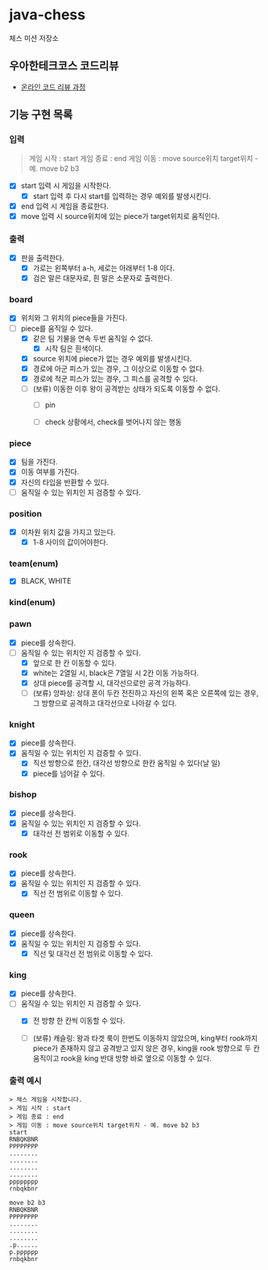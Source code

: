# java-chess

체스 미션 저장소

## 우아한테크코스 코드리뷰

- [온라인 코드 리뷰 과정](https://github.com/woowacourse/woowacourse-docs/blob/master/maincourse/README.md)

## 기능 구현 목록

### 입력

> 게임 시작 : start
> 게임 종료 : end
> 게임 이동 : move source위치 target위치 - 예. move b2 b3
- [x] start 입력 시 게임을 시작한다.
  - [x] start 입력 후 다시 start를 입력하는 경우 예외를 발생시킨다.
- [x] end 입력 시 게임을 종료한다.
- [x] move 입력 시 source위치에 있는 piece가 target위치로 움직인다.

### 출력
- [x] 판을 출력한다.
    - [x] 가로는 왼쪽부터 a-h, 세로는 아래부터 1-8 이다.
    - [x] 검은 말은 대문자로, 흰 말은 소문자로 출력한다.

### board
- [x] 위치와 그 위치의 piece들을 가진다.
- [ ] piece를 움직일 수 있다.
  - [x] 같은 팀 기물을 연속 두번 움직일 수 없다.
    - [x] 시작 팀은 흰색이다.
  - [x] source 위치에 piece가 없는 경우 예외를 발생시킨다.
  - [x] 경로에 아군 피스가 있는 경우, 그 이상으로 이동할 수 없다.
  - [x] 경로에 적군 피스가 있는 경우, 그 피스를 공격할 수 있다.
  - [ ] (보류) 이동한 이후 왕이 공격받는 상태가 되도록 이동할 수 없다.
    - [ ] pin
    - [ ] check 상황에서, check를 벗어나지 않는 행동


### piece
- [x] 팀을 가진다.
- [x] 이동 여부를 가진다.
- [x] 자신의 타입을 반환할 수 있다.
- [ ] 움직일 수 있는 위치인 지 검증할 수 있다.

### position
- [x] 이차원 위치 값을 가지고 있는다.
  - [x] 1-8 사이의 값이어야한다.

### team(enum)
- [x] BLACK, WHITE

### kind(enum)

### pawn
- [x] piece를 상속한다.
- [ ] 움직일 수 있는 위치인 지 검증할 수 있다.
  - [x] 앞으로 한 칸 이동할 수 있다.
  - [x] white는 2열일 시, black은 7열일 시 2칸 이동 가능하다.
  - [x] 상대 piece를 공격할 시, 대각선으로만 공격 가능하다. 
  - [ ] (보류) 앙파상: 상대 폰이 두칸 전진하고 자신의 왼쪽 혹은 오른쪽에 있는 경우, 그 방향으로 공격하고 대각선으로 나아갈 수 있다.

### knight
- [x] piece를 상속한다.
- [x] 움직일 수 있는 위치인 지 검증할 수 있다.
  - [x] 직선 방향으로 한칸, 대각선 방향으로 한칸 움직일 수 있다(날 일)
  - [x] piece를 넘어갈 수 있다.

### bishop
- [x] piece를 상속한다.
- [x] 움직일 수 있는 위치인 지 검증할 수 있다.
  - [x] 대각선 전 범위로 이동할 수 있다.

### rook
- [x] piece를 상속한다.
- [x] 움직일 수 있는 위치인 지 검증할 수 있다.
  - [x] 직선 전 범위로 이동할 수 있다.

### queen
- [x] piece를 상속한다.
- [x] 움직일 수 있는 위치인 지 검증할 수 있다.
  - [x] 직선 및 대각선 전 범위로 이동할 수 있다.

### king
- [x] piece를 상속한다.
- [ ] 움직일 수 있는 위치인 지 검증할 수 있다.
  - [x] 전 방향 한 칸씩 이동할 수 있다.
  - [ ] (보류) 캐슬링: 왕과 타겟 룩이 한번도 이동하지 않았으며, king부터 rook까지 piece가 존재하지 않고 공격받고 있지 않은 경우, king을 rook 방향으로 두 칸 움직이고 rook을 king 반대 방향 바로 옆으로 이동할 수 있다.


### 출력 예시

```
> 체스 게임을 시작합니다.
> 게임 시작 : start
> 게임 종료 : end
> 게임 이동 : move source위치 target위치 - 예. move b2 b3
start
RNBQKBNR
PPPPPPPP
........
........
........
........
pppppppp
rnbqkbnr

move b2 b3
RNBQKBNR
PPPPPPPP
........
........
........
.p......
p.pppppp
rnbqkbnr

```